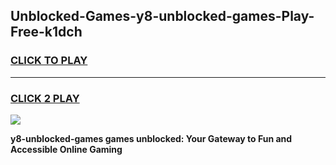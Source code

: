 
## Unblocked-Games-y8-unblocked-games-Play-Free-k1dch
<h3>
<a href="https://premium76.site?title=y8-unblocked-games&ref=18A">CLICK TO PLAY</a></h3>
<hr>

<h3>
<a href="https://premium76.site?title=y8-unblocked-games&ref=18A">CLICK 2 PLAY</a>
  
</h3>

<a href="https://premium76.site?title=y8-unblocked-games&ref=18A"><img src="https://clearcache.store/games.png"></a>


**y8-unblocked-games games unblocked: Your Gateway to Fun and Accessible Online Gaming**
